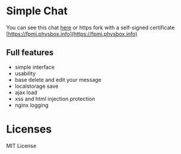 # Simple Chat

You can see this chat [here](http://fpmi.physbox.info) or https fork with a self-signed certificate [https://fpmi.physbox.info](https://fpmi.physbox.info)

## Full features

- simple interface
- usability
- base delete and edit your message
- localstorage save
- ajax load
- xss and html injection protection
- nginx logging

# Licenses

MIT License

